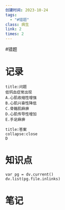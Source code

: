 ```yaml
---
创建时间: 2023-10-24
tags:
  - "#错题"
class: 病生
link: 2
times: 2
---
```

#错题


记录
==
```ad-question
title:问题
低钙血症常出现
A.心肌收缩性增强
B.心肌兴奋性降低
C.骨骼肌麻痹
D.心肌传导性增加
E.手足麻痹
```

```ad-note
title:答案
collapse:close
D
```

知识点
==
```dataviewjs
var pg = dv.current()
dv.list(pg.file.inlinks)
```

笔记
==
